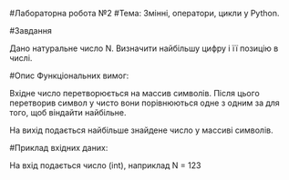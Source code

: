 #Лабораторна робота №2
#Тема: Змінні, оператори, цикли у Python.

#Завдання

Дано натуральне число N. Визначити найбільшу цифру і її позицію в
числі.

#Опис Функціональних вимог:

Вхідне число перетворюється на массив символів. Після цього перетворив символ у чисто вони порівнюються одне з одним за для того, щоб віндайти найбільне.

На вихід подається найбільше знайдене число у массиві символів.

#Приклад вхідних даних:

На вхід подається число (int), наприклад N = 123